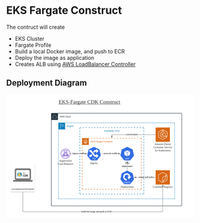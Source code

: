 # EKS Fargate Construct

The contruct will create
* EKS Cluster
* Fargate Profile
* Build a local Docker image, and push to ECR
* Deploy the image as application
* Creates ALB using [AWS LoadBalancer Controller](https://kubernetes-sigs.github.io/aws-load-balancer-controller/v2.2/deploy/configurations/)

## Deployment Diagram

![EKS Fargate CDK Construct](images/EKS-Fargate%20CDK.png)
